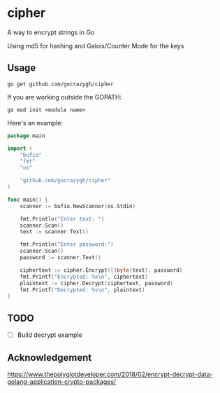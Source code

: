 # cipher
A way to encrypt strings in Go

Using md5 for hashing and Galois/Counter Mode for the keys

## Usage

```
go get github.com/gocrazygh/cipher
```

If you are working outside the GOPATH:
```
go mod init <module name>
```

Here's an example:
```go
package main

import (
	"bufio"
	"fmt"
	"os"

	"github.com/gocrazygh/cipher"
)

func main() {
	scanner := bufio.NewScanner(os.Stdin)

	fmt.Println("Enter text: ")
	scanner.Scan()
	text := scanner.Text()

	fmt.Println("Enter password:")
	scanner.Scan()
	password := scanner.Text()

	ciphertext := cipher.Encrypt([]byte(text), password)
	fmt.Printf("Encrypted: %x\n", ciphertext)
	plaintext := cipher.Decrypt(ciphertext, password)
	fmt.Printf("Decrypted: %s\n", plaintext)
}
```

## TODO

- [ ] Build decrypt example

## Acknowledgement

https://www.thepolyglotdeveloper.com/2018/02/encrypt-decrypt-data-golang-application-crypto-packages/

